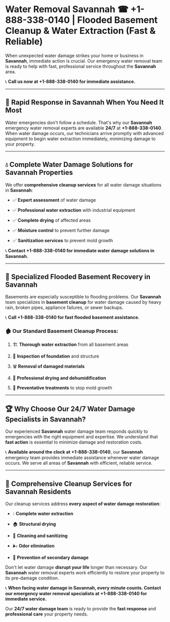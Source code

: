 # Water Removal Savannah ☎ +1-888-338-0140 | Flooded Basement Cleanup & Water Extraction (Fast & Reliable)

When unexpected water damage strikes your home or business in **Savannah**, immediate action is crucial. Our emergency water removal team is ready to help with fast, professional service throughout the **Savannah** area. 

📞 **Call us now at +1-888-338-0140 for immediate assistance.**
---
## 🚀 Rapid Response in Savannah When You Need It Most
Water emergencies don't follow a schedule. That's why our **Savannah** emergency water removal experts are available **24/7** at **+1-888-338-0140**. When water damage occurs, our technicians arrive promptly with advanced equipment to begin water extraction immediately, minimizing damage to your property.
---
## 💧 Complete Water Damage Solutions for Savannah Properties
We offer **comprehensive cleanup services** for all water damage situations in **Savannah**:
- ✅ **Expert assessment** of water damage  
- ✅ **Professional water extraction** with industrial equipment  
- ✅ **Complete drying** of affected areas  
- ✅ **Moisture control** to prevent further damage  
- ✅ **Sanitization services** to prevent mold growth  
📞 **Contact +1-888-338-0140 for immediate water damage solutions in Savannah.**
---
## 🌊 Specialized Flooded Basement Recovery in Savannah
Basements are especially susceptible to flooding problems. Our **Savannah** team specializes in **basement cleanup** for water damage caused by heavy rain, broken pipes, appliance failures, or sewer backups. 
📞 **Call +1-888-338-0140 for fast flooded basement assistance.**
### 🏚️ Our Standard Basement Cleanup Process:
1. 🏗️ **Thorough water extraction** from all basement areas  
2. 🔎 **Inspection of foundation** and structure  
3. 🗑️ **Removal of damaged materials**  
4. 💨 **Professional drying and dehumidification**  
5. 🚫 **Preventative treatments** to stop mold growth  
---
## 🏆 Why Choose Our 24/7 Water Damage Specialists in Savannah?
Our experienced **Savannah** water damage team responds quickly to emergencies with the right equipment and expertise. We understand that **fast action** is essential to minimize damage and restoration costs.
📞 **Available around the clock at +1-888-338-0140**, our **Savannah** emergency team provides immediate assistance whenever water damage occurs. We serve all areas of **Savannah** with efficient, reliable service.
---
## 🧹 Comprehensive Cleanup Services for Savannah Residents
Our cleanup services address **every aspect of water damage restoration**:
- 💧 **Complete water extraction**  
- 🏠 **Structural drying**  
- 🧼 **Cleaning and sanitizing**  
- 🌬️ **Odor elimination**  
- 🚫 **Prevention of secondary damage**  
Don't let water damage **disrupt your life** longer than necessary. Our **Savannah** water removal experts work efficiently to restore your property to its pre-damage condition.
📞 **When facing water damage in Savannah, every minute counts. Contact our emergency water removal specialists at +1-888-338-0140 for immediate service.**
Our **24/7 water damage team** is ready to provide the **fast response** and **professional care** your property needs.
